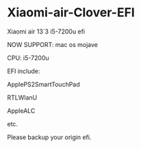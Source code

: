 # Xiaomi-air-Clover-EFI
Xiaomi air 13`3 i5-7200u efi


NOW SUPPORT: 
mac os mojave


CPU:
i5-7200u


EFI include:

ApplePS2SmartTouchPad

RTLWlanU

AppleALC

etc.



Please backup your origin efi.

